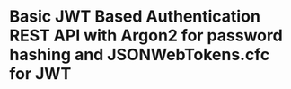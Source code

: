 # Basic JWT Based Authentication REST API with Argon2 for password hashing and JSONWebTokens.cfc for JWT
